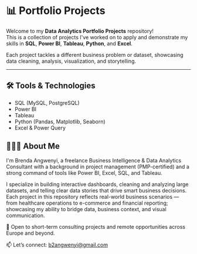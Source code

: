 # 📊 Portfolio Projects

Welcome to my **Data Analytics Portfolio Projects** repository!  
This is a collection of projects I've worked on to apply and demonstrate my skills in **SQL**, **Power BI**, **Tableau**, **Python**, and **Excel**.

Each project tackles a different business problem or dataset, showcasing data cleaning, analysis, visualization, and storytelling.

---

## 🛠️ Tools & Technologies

- SQL (MySQL, PostgreSQL)
- Power BI
- Tableau
- Python (Pandas, Matplotlib, Seaborn)
- Excel & Power Query

## 👩🏽‍💻 About Me
I'm Brenda Angwenyi, a freelance Business Intelligence & Data Analytics Consultant with a background in project management (PMP-certified) and a strong command of tools like Power BI, Excel, SQL, and Tableau.

I specialize in building interactive dashboards, cleaning and analyzing large datasets, and telling clear data stories that drive smart business decisions.
Each project in this repository reflects real-world business scenarios — from healthcare operations to e-commerce and financial reporting; showcasing my ability to bridge data, business context, and visual communication.

📍 Open to short-term consulting projects and remote opportunities across Europe and beyond.

📫 Let’s connect: b2angwenyi@gmail.com


